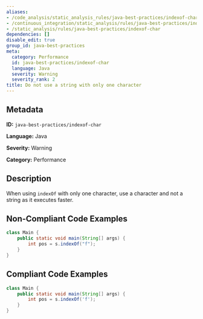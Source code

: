 ```yaml
---
aliases:
- /code_analysis/static_analysis_rules/java-best-practices/indexof-char
- /continuous_integration/static_analysis/rules/java-best-practices/indexof-char
- /static_analysis/rules/java-best-practices/indexof-char
dependencies: []
disable_edit: true
group_id: java-best-practices
meta:
  category: Performance
  id: java-best-practices/indexof-char
  language: Java
  severity: Warning
  severity_rank: 2
title: Do not use a string with only one character
---
```

<!--  SOURCED FROM https://github.com/DataDog/datadog-static-analyzer-rule-docs -->


## Metadata
**ID:** `java-best-practices/indexof-char`

**Language:** Java

**Severity:** Warning

**Category:** Performance

## Description
When using `indexOf` with only one character, use a character and not a string as it executes faster.

## Non-Compliant Code Examples
```java
class Main {
    public static void main(String[] args) {
        int pos = s.indexOf("f"); 
    }
}
```

## Compliant Code Examples
```java
class Main {
    public static void main(String[] args) {
        int pos = s.indexOf('f'); 
    }
}
```
